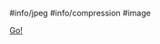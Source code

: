 #info/jpeg #info/compression #image

[Go!](https://zestedesavoir.com/articles/1532/la-compression-jpeg/)
